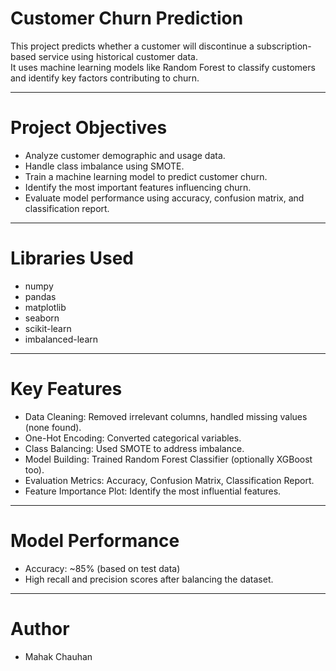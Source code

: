 # Customer Churn Prediction
This project predicts whether a customer will discontinue a subscription-based service using historical customer data.  
It uses machine learning models like Random Forest to classify customers and identify key factors contributing to churn.

---

# Project Objectives
- Analyze customer demographic and usage data.
- Handle class imbalance using SMOTE.
- Train a machine learning model to predict customer churn.
- Identify the most important features influencing churn.
- Evaluate model performance using accuracy, confusion matrix, and classification report.

---

# Libraries Used
- numpy
- pandas
- matplotlib
- seaborn
- scikit-learn
- imbalanced-learn

---

# Key Features
- Data Cleaning: Removed irrelevant columns, handled missing values (none found).
- One-Hot Encoding: Converted categorical variables.
- Class Balancing: Used SMOTE to address imbalance.
- Model Building: Trained Random Forest Classifier (optionally XGBoost too).
- Evaluation Metrics: Accuracy, Confusion Matrix, Classification Report.
- Feature Importance Plot: Identify the most influential features.

---

# Model Performance
- Accuracy: ~85% (based on test data)
- High recall and precision scores after balancing the dataset.

---

#  Author
- Mahak Chauhan
